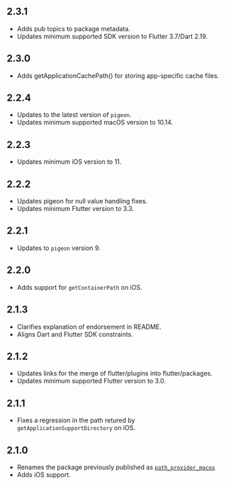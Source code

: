 ## 2.3.1

* Adds pub topics to package metadata.
* Updates minimum supported SDK version to Flutter 3.7/Dart 2.19.

## 2.3.0

* Adds getApplicationCachePath() for storing app-specific cache files.

## 2.2.4

* Updates to the latest version of `pigeon`.
* Updates minimum supported macOS version to 10.14.

## 2.2.3

* Updates minimum iOS version to 11.

## 2.2.2

* Updates pigeon for null value handling fixes.
* Updates minimum Flutter version to 3.3.

## 2.2.1

* Updates to `pigeon` version 9.

## 2.2.0

* Adds support for `getContainerPath` on iOS.

## 2.1.3

* Clarifies explanation of endorsement in README.
* Aligns Dart and Flutter SDK constraints.

## 2.1.2

* Updates links for the merge of flutter/plugins into flutter/packages.
* Updates minimum supported Flutter version to 3.0.

## 2.1.1

* Fixes a regression in the path retured by `getApplicationSupportDirectory` on iOS.

## 2.1.0

* Renames the package previously published as
  [`path_provider_macos`](https://pub.dev/packages/path_provider_macos)
* Adds iOS support.
